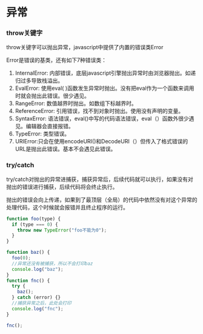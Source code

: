 # 异常

### throw关键字

throw关键字可以抛出异常，javascript中提供了内置的错误类Error

Error是错误的基类，还有如下7种错误类：

1. InternalError: 内部错误，底层javascript引擎抛出异常时由浏览器抛出。如递归过多导致栈溢出。
2. EvalError: 使用eval( )函数发生异常时抛出。没有把eval作为一个函数来调用时就会抛出此错误。很少遇见。
3. RangeError: 数值越界时抛出。如数组下标越界时。
4. ReferenceError: 引用错误，找不到对象时抛出。使用没有声明的变量。
5. SyntaxError: 语法错误，eval()中写的代码语法错误，eval（）函数外很少遇见。编辑器会直接报错。
6. TypeError: 类型错误。
7. URIError:只会在使用encodeURI()和DecodeURI（）但传入了格式错误的URL是抛出此错误。基本不会遇见此错误。

### try/catch

try/catch对抛出的异常进捕获，捕获异常后，后续代码就可以执行，如果没有对抛出的错误进行捕获，后续代码将会终止执行。

抛出的错误会向上传递，如果到了最顶层（全局）的代码中依然没有对这个异常的处理代码，这个时候就会报错并且终止程序的运行。

```js
function foo(type) {
  if (type === 0) {
    throw new TypeError("foo不能为0");
  }
}

function baz() {
  foo(0);
  //异常还没有被捕获，所以不会打印baz
  console.log("baz");
}
function fnc() {
  try {
    baz();
  } catch (error) {}
  //捕获异常之后，此处会打印
  console.log("fnc");
}

fnc();

```

